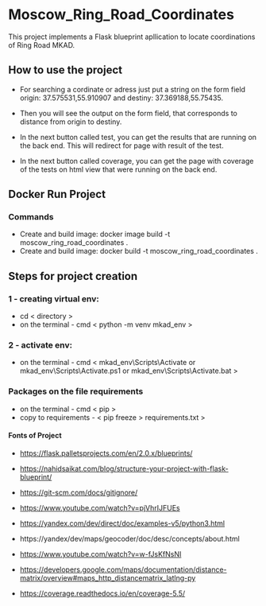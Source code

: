 # Moscow_Ring_Road_Coordinates
This project implements a Flask blueprint apllication to locate coordinations of Ring Road MKAD.

## How to use the project

* For searching a cordinate or adress just put a string on the form field origin: 37.575531,55.910907 and destiny: 37.369188,55.75435.

* Then you will see the output on the form field, that corresponds to distance from origin to destiny.

* In the next button called test, you can get the results that are running on the back end. This will redirect for page with result of the test.

* In the next button called coverage, you can get the page with coverage of the tests on html view that were running on the back end.

## Docker Run Project

### Commands
* Create and build image: docker image build -t moscow_ring_road_coordinates .
* Create and build image: docker build -t moscow_ring_road_coordinates .

## Steps for project creation


### 1 - creating virtual env: 

* cd < directory > 
* on the terminal - cmd < python -m venv mkad_env >

### 2 - activate env:

* on the terminal - cmd < mkad_env\Scripts\Activate or mkad_env\Scripts\Activate.ps1 or mkad_env\Scripts\Activate.bat >

### Packages on the file requirements
* on the terminal - cmd < pip >
* copy to requirements - < pip freeze > requirements.txt >

#### Fonts of Project

* https://flask.palletsprojects.com/en/2.0.x/blueprints/

* https://nahidsaikat.com/blog/structure-your-project-with-flask-blueprint/

* https://git-scm.com/docs/gitignore/

* https://www.youtube.com/watch?v=pjVhrIJFUEs

* https://yandex.com/dev/direct/doc/examples-v5/python3.html 

* https://yandex/dev/maps/geocoder/doc/desc/concepts/about.html

* https://www.youtube.com/watch?v=w-fJsKfNsNI

* https://developers.google.com/maps/documentation/distance-matrix/overview#maps_http_distancematrix_latlng-py

 * https://coverage.readthedocs.io/en/coverage-5.5/